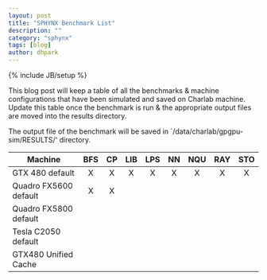 ```yaml
---
layout: post
title: "SPHYNX Benchmark List"
description: ""
category: "sphynx"
tags: [blog]
author: dhpark
---
```

{% include JB/setup %}

This blog post will keep a table of all the benchmarks & machine configurations that have been simulated and saved on Charlab machine. Update this table once the benchmark is run & the appropriate output files are moved into the results directory.

The output file of the benchmark will be saved in `/data/charlab/gpgpu-sim/RESULTS/' directory.

| Machine                | BFS   |   CP  |  LIB  |  LPS  |   NN  |  NQU  |  RAY  |  STO  |
| ---------------------- | :---: | :---: | :---: | :---: | :---: | :---: | :---: | :---: |
| GTX 480 default        |  X    |   X   |   X   |   X   |   X   |   X   |   X   |   X   |
| Quadro FX5600 default  |  X    |   X   |       |       |       |       |       |       |
| Quadro FX5800 default  |       |       |       |       |       |       |       |       |
| Tesla C2050 default    |       |       |       |       |       |       |       |       |
| GTX480 Unified Cache   |       |       |       |       |       |       |       |       |
 











